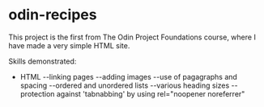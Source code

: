 # odin-recipes

This project is the first from The Odin Project Foundations course, where I have made a very simple HTML site.

Skills demonstrated:
- HTML
--linking pages
--adding images
--use of pagagraphs and spacing
--ordered and unordered lists
--various heading sizes
--protection against 'tabnabbing' by using rel="noopener noreferrer"
